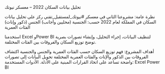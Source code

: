 تحليل بيانات السكان 2022 – معسكر نيوتك

نظرة عامة:
مشروعنا الثاني في معسكر ‫#نيوتك_لمستقبل_تقني‬ ركز على تحليل بيانات السكان في المملكة لعام 2022 حسب:
	الجنسية (محليين وأجانب)
	الجنس (ذكور وإناث)
	الفئات العمرية

استخدمنا Excel وPower BI لتنظيف البيانات، إجراء التحليل، وإنشاء تصورات بصرية توضح توزيع السكان والفروقات بين الفئات المختلفة.

أهداف المشروع:
	فهم توزيع السكان حسب الفئات العمرية والجنس والجنسية
	اكتشاف الفروقات بين الذكور والإناث والفئات العمرية المختلفة
	تحويل البيانات إلى تصورات واضحة تساعد على اتخاذ القرارات المبنية على الأدلة.
 الأدوات المستخدمة:
	Excel
	Power BI
